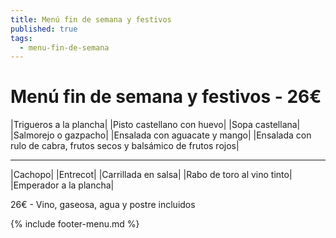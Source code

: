 ```yaml
---
title: Menú fin de semana y festivos
published: true
tags:
  - menu-fin-de-semana
---
```



# Menú fin de semana y festivos - 26€

|Trigueros a la plancha|
|Pisto castellano con huevo|
|Sopa castellana|
|Salmorejo o gazpacho|
|Ensalada con aguacate y mango|
|Ensalada con rulo de cabra, frutos secos y balsámico de frutos rojos|

------

|Cachopo|
|Entrecot|
|Carrillada en salsa|
|Rabo de toro al vino tinto|
|Emperador a la plancha|

<!-- |Cordero asado|eligiendo este segundo plato se añade 10€ al menú, en total 34€| -->

26€ - Vino, gaseosa, agua y postre incluidos

{% include footer-menu.md %}
